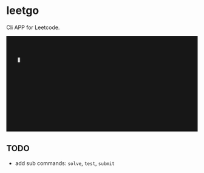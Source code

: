 # leetgo

Cli APP for Leetcode.

![examples](example.gif)

## TODO

- add sub commands: `solve`, `test`, `submit`
